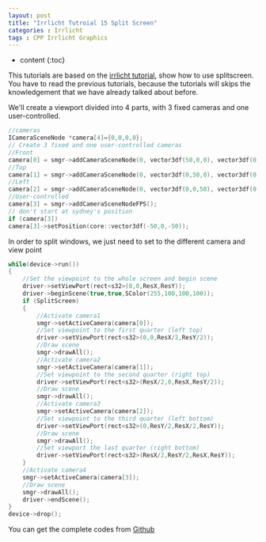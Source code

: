 ```yaml
---
layout: post
title: "Irrlicht Tutroial 15 Split Screen"
categories : Irrlicht
tags : CPP Irrlicht Graphics
---
```

* content
{:toc}

This tutorials are based on the [irrlicht tutorial](http://irrlicht.sourceforge.net/docu), show how to use splitscreen. You have to read the previous tutorials, because the tutorials will skips the knowledgement that we have already talked about before.

We'll create a viewport divided into 4 parts, with 3 fixed cameras and one user-controlled.
```cpp
//cameras
ICameraSceneNode *camera[4]={0,0,0,0};
// Create 3 fixed and one user-controlled cameras
//Front
camera[0] = smgr->addCameraSceneNode(0, vector3df(50,0,0), vector3df(0,0,0));
//Top
camera[1] = smgr->addCameraSceneNode(0, vector3df(0,50,0), vector3df(0,0,0));
//Left
camera[2] = smgr->addCameraSceneNode(0, vector3df(0,0,50), vector3df(0,0,0));
//User-controlled
camera[3] = smgr->addCameraSceneNodeFPS();
// don't start at sydney's position
if (camera[3])
camera[3]->setPosition(core::vector3df(-50,0,-50));
```
In order to split windows, we just need to set to the different camera and view point
```cpp
while(device->run())
{
    //Set the viewpoint to the whole screen and begin scene
    driver->setViewPort(rect<s32>(0,0,ResX,ResY));
    driver->beginScene(true,true,SColor(255,100,100,100));
    if (SplitScreen)
    {
        //Activate camera1
        smgr->setActiveCamera(camera[0]);
        //Set viewpoint to the first quarter (left top)
        driver->setViewPort(rect<s32>(0,0,ResX/2,ResY/2));
        //Draw scene
        smgr->drawAll();
        //Activate camera2
        smgr->setActiveCamera(camera[1]);
        //Set viewpoint to the second quarter (right top)
        driver->setViewPort(rect<s32>(ResX/2,0,ResX,ResY/2));
        //Draw scene
        smgr->drawAll();
        //Activate camera3
        smgr->setActiveCamera(camera[2]);
        //Set viewpoint to the third quarter (left bottom)
        driver->setViewPort(rect<s32>(0,ResY/2,ResX/2,ResY));
        //Draw scene
        smgr->drawAll();
        //Set viewport the last quarter (right bottom)
        driver->setViewPort(rect<s32>(ResX/2,ResY/2,ResX,ResY));
    }
    //Activate camera4
    smgr->setActiveCamera(camera[3]);
    //Draw scene
    smgr->drawAll();
    driver->endScene();
}
device->drop();
```
You can get the complete codes from [Github](https://github.com/Shanshan-IC/DirectX-Irrlicht-Tutorial/tree/master/Irrlicht-examples/18.SplitScreen)